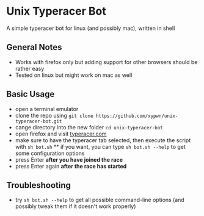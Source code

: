 # Unix Typeracer Bot
A simple typeracer bot for linux (and possibly mac), written in shell
## General Notes
* Works with firefox only but adding support for other browsers should be rather easy
* Tested on linux but might work on mac as well
## Basic Usage
* open a terminal emulator
* clone the repo using `git clone https://github.com/xypwn/unix-typeracer-bot.git`
* cange directory into the new folder `cd unix-typeracer-bot`
* open firefox and visit [typeracer.com](https://play.typeracer.com)
* make sure to have the typeracer tab selected, then execute the script with `sh bot.sh`
  ** if you want, you can type `sh bot.sh --help` to get some configuration options
* press Enter **after you have joined the race**
* press Enter again **after the race has started**
## Troubleshooting
* try `sh bot.sh --help` to get all possible command-line options (and possibly tweak them if it doesn't work properly)
